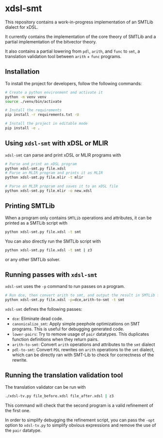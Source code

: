 # xdsl-smt

This repository contains a work-in-progress implementation of an SMTLib dialect for xDSL.

It currently contains the implementation of the core theory of SMTLib and a partial implementation
of the bitvector theory.

It also contains a partial lowering from `pdl`, `arith`, and `func` to `smt`, a translation
validation tool between `arith` + `func` programs.

## Installation

To install the project for developers, follow the following commands:

```bash
# Create a python environment and activate it
python -m venv venv
source ./venv/bin/activate

# Install the requirements
pip install -r requirements.txt -U

# Install the project in editable mode
pip install -e .
```

## Using `xdsl-smt` with xDSL or MLIR

`xdsl-smt` can parse and print xDSL or MLIR programs with
```bash
# Parse and print an xDSL program
python xdsl-smt.py file.xdsl
# Parse an MLIR program and prints it as MLIR
python xdsl-smt.py file.mlir -t mlir

# Parse an MLIR propram and saves it to an xDSL file
python xdsl-smt.py file.mlir -o new.xdsl
```

## Printing SMTLib

When a program only contains `SMTLib` operations and attributes, it can be
printed as a SMTLib script with

```bash
python xdsl-smt.py file.xdsl -t smt
```

You can also directly run the SMTLib script with

```bash
python xdsl-smt.py file.xdsl -t smt | z3
```
or any other SMTLib solver.

## Running passes with `xdsl-smt`

`xdsl-smt` uses the `-p` command to run passes on a program.
```bash
# Run dce, then convert arith to smt, and output the result in SMTLib form
python xdsl-smt.py file.xdsl -p=dce,arith-to-smt -t smt
```

`xdsl-smt` defines the following passes:
* `dce`: Eliminate dead code.
* `canonicalize_smt`: Apply simple peephole optimizations on SMT programs. This is useful for debugging generated code.
* `lower-pairs`: Try to remove usage of `pair` datatypes. This duplicates function definitions when they return pairs.
* `arith-to-smt`: Convert `arith` operations and attributes to the `smt` dialect
* `pdl-to-smt`: Convert `PDL` rewrites on `arith` operations to the `smt` dialect,
   which can be directly ran with SMT-Lib to check for correctness of the rewrite.

## Running the translation validation tool

The translation validator can be run with
```bash
./xdsl-tv.py file_before.xdsl file_after.xdsl | z3
```

This command will check that the second program is a valid refinement of the first one.

In order to simplify debugging the refinement script, you can pass the `-opt` option
to `xdsl-tv.py` to simplify obvious expressions and remove the use of the `pair` datatype.
